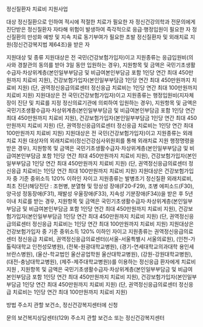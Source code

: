 정신질환자 치료비 지원사업

대상
 정신질환으로 인하여 적시에 적절한 치료가 필요한 자
     정신건강의학과 전문의에게 진단받은 정신질환자
     자타해 위험이 발생하여 즉각적으로 응급·행정입원이 필요한 자
     정신질환의 만성화 예방 및 지속 치료 동기부여가 필요한 초발 정신질환자 및 외래치료 지원(정신건강복지법 제64조)을 받은 자

지원대상 및 종류
 지원대상은 전 국민(건강보험가입자)이고 지원종류는 응급입원비(의사와 경찰관의 동의를 받아 3일 동안 입원하는 경우), 지원항목 및 금액은 국민기초생활수급자·차상위계층(본인일부부담금 및 비급여본인부담금 포함 1인당 연간 최대 450만원까지 치료비 지원), 건강보험가입자(본인일부부담금 1인당 연간 최대 450만원까지 치료비 지원) (단, 권역정신응급의료센터 정신응급 치료비는 1인당 연간 최대 100만원까지 치료비 지원)
 지원대상은 전 국민(건강보험가입자)이고 지원종류는 행정입원비(지자체장이 진단 및 치료를 지정 정신의료기관에 의뢰하여 입원하는 경우), 지원항목 및 금액은 국민기초생활수급자·차상위계층(본인일부부담금 및 비급여본인부담금 포함 1인당 연간 최대 450만원까지 치료비 지원), 건강보험가입자(본인일부부담금 1인당 연간 최대 450만원까지 치료비 지원) (단, 권역정신응급의료센터 정신응급 치료비는 1인당 연간 최대 100만원까지 치료비 지원)
 지원대상은 전 국민(건강보험가입자)이고 지원종류는 외래치료 지원 대상자의 외래치료비(정신건강심사위원회를 통해 외래치료 지원 행정명령을 받은 경우), 지원항목 및 금액은 국민기초생활수급자·차상위계층(본인일부부담금 및 비급여본인부담금 포함 1인당 연간 최대 450만원까지 치료비 지원), 건강보험가입자(본인일부부담금 1인당 연간 최대 450만원까지 치료비 지원) (단, 권역정신응급의료센터 정신응급 치료비는 1인당 연간 최대 100만원까지 치료비 지원)
 지원대상은 건강보험가입자 중 기준 중위소득 120% 이하인 자이고 지원종류는 발병초기 정신질환 외래치료비, 최초 진단(해당진단 : 조현병, 분열형 및 망상성 장애(F20-F29), 조병 에피소드(F30), 양극성 정동장애(F31), 재발성 우울장애(F33), 지속성 기분장애(F34))을 받은 후 5년 이내 치료를 받는 경우, 지원항목 및 금액은 국민기초생활수급자·차상위계층(본인일부부담금 및 비급여본인부담금 포함 1인당 연간 최대 450만원까지 치료비 지원), 건강보험가입자(본인일부부담금 1인당 연간 최대 450만원까지 치료비 지원) (단, 권역정신응급의료센터 정신응급 치료비는 1인당 연간 최대 100만원까지 치료비 지원)
 지원대상은 건강보험가입자 중 기준 중위소득 120% 이하인 자이고 지원종류는 권역정신응급의료센터 정신응급 치료비, 권역정신응급의료센터((서울-서울특별시 서울의료원), (인천-가톨릭대학교 인천성모병원), (전북-원광대학교병원), (경기-연세대학교의과대학 용인세브란스병원), (울산-학교법인 울산공업학원 울산대학교병원), (강원-강원대학교병원), (대전-충남대학교병원), (제주-제주대학교병원))를 이용하는 정신응급 환자에게 치료비 지원 , 지원항목 및 금액은 국민기초생활수급자·차상위계층(본인일부부담금 및 비급여본인부담금 포함 1인당 연간 최대 450만원까지 치료비 지원), 건강보험가입자(본인일부부담금 1인당 연간 최대 450만원까지 치료비 지원) (단, 권역정신응급의료센터 정신응급 치료비는 1인당 연간 최대 100만원까지 치료비 지원)

방법
 주소지 관할 보건소, 정신건강복지센터에 신청

문의
 보건복지상담센터(129)
 주소지 관할 보건소 또는 정신건강복지센터

